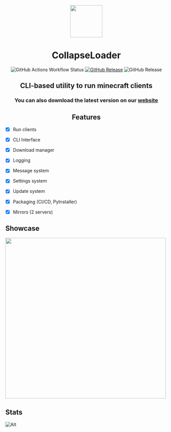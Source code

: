 <p align=center><img src="https://github.com/dest4590/CollapseLoader/assets/80628386/190926bf-cde4-4de4-a35f-476eb9d9ac7b" width=100></p>

<h1 align=center>CollapseLoader</h1>

<p align=center>
<img alt="GitHub Actions Workflow Status" src="https://img.shields.io/github/actions/workflow/status/dest4590/CollapseLoader/main.yml?style=for-the-badge&logo=githubactions&logoColor=ffffff&color=%2382B155">
<a href="https://github.com/dest4590/CollapseLoader/releases/latest" target=_blank><img alt="GitHub Release" src="https://img.shields.io/github/v/release/dest4590/CollapseLoader?display_name=tag&style=for-the-badge&logo=alwaysdata&logoColor=ffffff"></a>
<img alt="GitHub Release" src="https://img.shields.io/github/v/release/dest4590/CollapseLoader?include_prereleases&display_name=tag&style=for-the-badge&logo=buffer&label=Prerelease">
</p>

<h2 align=center>CLI-based utility to run minecraft clients</h2> 

<h3 align=center>You can also download the latest version on our <a href="https://collapseloader.org">website</a></h3>

<h2 align=center>Features</h2>

* [X] Run clients
* [X] CLI Interface
* [X] Download manager
* [X] Logging
* [X] Message system
* [X] Settings system 
* [X] Update system
* [X] Packaging (CI/CD, PyInstaller)
* [X] Mirrors (2 servers)


## Showcase
<img src="https://github.com/user-attachments/assets/85799598-f7b5-4ee2-9cac-07afc88bc699" width=500>

## Stats
![Alt](https://repobeats.axiom.co/api/embed/7b1d7b331cc7aadd46f994465326905afec453a0.svg "Repobeats analytics image")
